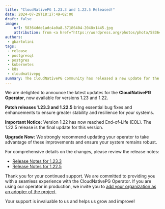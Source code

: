 ```yaml
---
title: "CloudNativePG 1.23.3 and 1.22.5 Released!"
date: 2024-07-29T18:27:49+02:00
draft: false
image:
    url: 58364dde1adc4a0a8.37186404-2048x1445.jpg
    attribution: from <a href="https://wordpress.org/photos/photo/58364dde1a/">Saurabh</a>
authors:
 - gbartolini
tags:
 - release
 - postgresql
 - postgres
 - kubernetes
 - k8s
 - cloudnativepg
summary: The CloudNativePG community has released a new update for the supported 1.23 and 1.22 versions of the CloudNativePG operator. Version 1.22 has reached End-of-Life (EOL).
---
```

We are delighted to announce the latest updates for the **CloudNativePG
Operator**, now available for versions 1.23 and 1.22.

**Patch releases 1.23.3 and 1.22.5** bring essential bug fixes and enhancements
to ensure greater stability and resilience for your systems.

**Important Notice:** Version 1.22 has now reached End-of-Life (EOL). The
1.22.5 release is the final update for this version.

**Upgrade Now:** We strongly recommend updating your operator to take advantage
of these improvements and ensure your system remains robust.

For comprehensive details on the changes, please review the release notes:
- [Release Notes for 1.23.3](https://cloudnative-pg.io/documentation/1.23/release_notes/v1.23/)
- [Release Notes for 1.22.5](https://cloudnative-pg.io/documentation/1.22/release_notes/v1.22/)

Thank you for your continued support. We are committed to providing you with a
seamless experience with the CloudNativePG Operator. If you are using our
operator in production, we invite you to
[add your organization as an adopter of the project](https://github.com/cloudnative-pg/cloudnative-pg/blob/main/ADOPTERS.md).

Your support is invaluable to us and helps us grow and improve!

<!--
# About CloudNativePG

[CloudNativePG](https://cloudnative-pg.io) stands as a groundbreaking
open-source Kubernetes Operator designed explicitly for PostgreSQL workloads.
Seamlessly orchestrating the entire life cycle of a PostgreSQL cluster,
CloudNativePG takes charge from bootstrapping and configuration to ensuring
high availability, connection routing, and comprehensive backup and disaster
recovery mechanisms.
Leveraging PostgreSQL's native streaming replication, CloudNativePG efficiently
distributes data across pods, nodes, and zones, using standard Kubernetes
patterns. This enables seamless scaling of replicas in a Kubernetes-native
manner, with the operator autonomously and safely reconfiguring replication as
needed.
Originally conceived and supported by [EDB](https://www.enterprisedb.com/),
CloudNativePG represents a paradigm shift in managing PostgreSQL workloads
within Kubernetes environments.

-->
<!--
Tweet
Excited to announce the release of #CloudNativePG versions 1.23.3 and 1.22.5! 🚀

Update now for better stability and resilience. Check out the enhancements and changes!

Learn more: https://cloudnative-pg.io/blog/cloudnative-pg-1-23.3-released/!

#PostgreSQL #operator #Kubernetes #databases #postgres

--->
